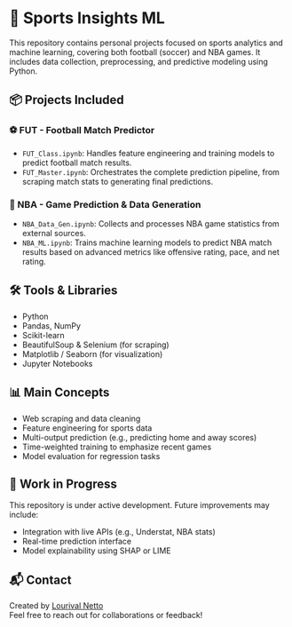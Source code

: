 # 🧠 Sports Insights ML

This repository contains personal projects focused on sports analytics and machine learning, covering both football (soccer) and NBA games. It includes data collection, preprocessing, and predictive modeling using Python.

## 📦 Projects Included

### ⚽ FUT - Football Match Predictor
- `FUT_Class.ipynb`: Handles feature engineering and training models to predict football match results.
- `FUT_Master.ipynb`: Orchestrates the complete prediction pipeline, from scraping match stats to generating final predictions.

### 🏀 NBA - Game Prediction & Data Generation
- `NBA_Data_Gen.ipynb`: Collects and processes NBA game statistics from external sources.
- `NBA_ML.ipynb`: Trains machine learning models to predict NBA match results based on advanced metrics like offensive rating, pace, and net rating.

## 🛠️ Tools & Libraries
- Python
- Pandas, NumPy
- Scikit-learn
- BeautifulSoup & Selenium (for scraping)
- Matplotlib / Seaborn (for visualization)
- Jupyter Notebooks

## 📊 Main Concepts
- Web scraping and data cleaning
- Feature engineering for sports data
- Multi-output prediction (e.g., predicting home and away scores)
- Time-weighted training to emphasize recent games
- Model evaluation for regression tasks

## 🚧 Work in Progress
This repository is under active development. Future improvements may include:
- Integration with live APIs (e.g., Understat, NBA stats)
- Real-time prediction interface
- Model explainability using SHAP or LIME

## 📬 Contact

Created by [Lourival Netto](https://www.linkedin.com/in/lourival-netto/)  
Feel free to reach out for collaborations or feedback!

